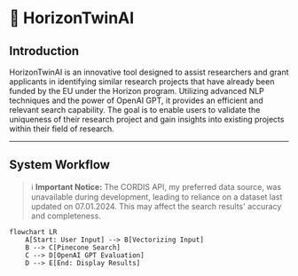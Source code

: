# 🤖 HorizonTwinAI

## Introduction

HorizonTwinAI is an innovative tool designed to assist researchers and grant applicants in identifying similar research projects that have already been funded by the EU under the Horizon program. Utilizing advanced NLP techniques and the power of OpenAI GPT, it provides an efficient and relevant search capability. The goal is to enable users to validate the uniqueness of their research project and gain insights into existing projects within their field of research.

---
## System Workflow
> :information_source: **Important Notice:** The CORDIS API, my preferred data source, was unavailable during development, leading to reliance on a dataset last updated on 07.01.2024. This may affect the search results' accuracy and completeness.

```mermaid
flowchart LR
    A[Start: User Input] --> B[Vectorizing Input]
    B --> C[Pinecone Search]
    C --> D[OpenAI GPT Evaluation]
    D --> E[End: Display Results]
```
